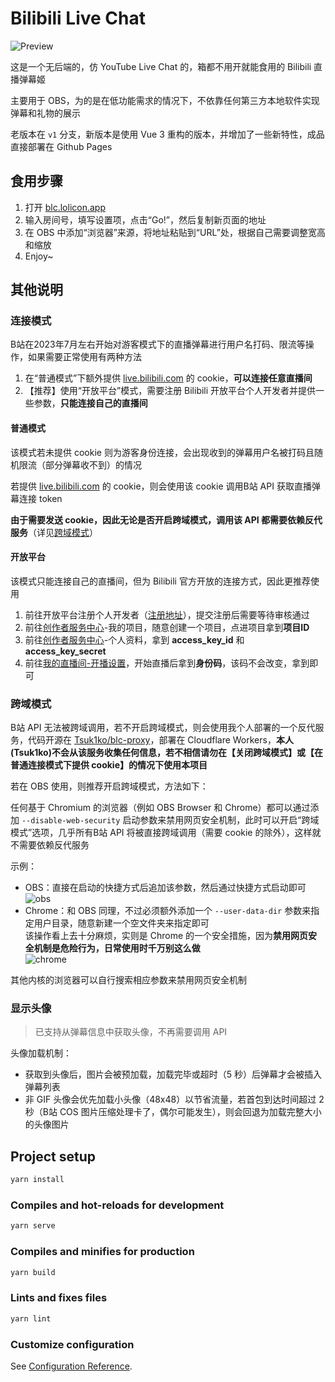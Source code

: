 # Bilibili Live Chat

![Preview](https://i.loli.net/2020/06/20/vXuZKCq396co2HO.gif)

这是一个无后端的，仿 YouTube Live Chat 的，箱都不用开就能食用的 Bilibili 直播弹幕姬

主要用于 OBS，为的是在低功能需求的情况下，不依靠任何第三方本地软件实现弹幕和礼物的展示

老版本在 `v1` 分支，新版本是使用 Vue 3 重构的版本，并增加了一些新特性，成品直接部署在 Github Pages

## 食用步骤

1. 打开 [blc.lolicon.app](https://blc.lolicon.app/)
2. 输入房间号，填写设置项，点击“Go!”，然后复制新页面的地址
3. 在 OBS 中添加“浏览器”来源，将地址粘贴到“URL”处，根据自己需要调整宽高和缩放
4. Enjoy~

## 其他说明

### 连接模式

B站在2023年7月左右开始对游客模式下的直播弹幕进行用户名打码、限流等操作，如果需要正常使用有两种方法

1. 在“普通模式”下额外提供 [live.bilibili.com](https://live.bilibili.com/) 的 cookie，**可以连接任意直播间**
2. 【推荐】使用“开放平台”模式，需要注册 Bilibili 开放平台个人开发者并提供一些参数，**只能连接自己的直播间**

#### 普通模式

该模式若未提供 cookie 则为游客身份连接，会出现收到的弹幕用户名被打码且随机限流（部分弹幕收不到）的情况

若提供 [live.bilibili.com](https://live.bilibili.com/) 的 cookie，则会使用该 cookie 调用B站 API 获取直播弹幕连接 token

**由于需要发送 cookie，因此无论是否开启跨域模式，调用该 API 都需要依赖反代服务**（详见[跨域模式](#跨域模式)）

#### 开放平台

该模式只能连接自己的直播间，但为 Bilibili 官方开放的连接方式，因此更推荐使用

1. 前往开放平台注册个人开发者（[注册地址](https://open-live.bilibili.com/open-register-form/personal)），提交注册后需要等待审核通过
2. 前往[创作者服务中心](https://open-live.bilibili.com/open-manage)-我的项目，随意创建一个项目，点进项目拿到**项目ID**
3. 前往[创作者服务中心](https://open-live.bilibili.com/open-manage)-个人资料，拿到 **access_key_id** 和 **access_key_secret**
4. 前往[我的直播间-开播设置](https://link.bilibili.com/p/center/index/#/my-room/start-live)，开始直播后拿到**身份码**，该码不会改变，拿到即可

### 跨域模式

B站 API 无法被跨域调用，若不开启跨域模式，则会使用我个人部署的一个反代服务，代码开源在 [Tsuk1ko/blc-proxy](https://github.com/Tsuk1ko/blc-proxy)，部署在 Cloudflare Workers，**本人(Tsuk1ko)不会从该服务收集任何信息，若不相信请勿在【关闭跨域模式】或【在普通连接模式下提供 cookie】的情况下使用本项目**

若在 OBS 使用，则推荐开启跨域模式，方法如下：

任何基于 Chromium 的浏览器（例如 OBS Browser 和 Chrome）都可以通过添加 `--disable-web-security` 启动参数来禁用网页安全机制，此时可以开启“跨域模式”选项，几乎所有B站 API 将被直接跨域调用（需要 cookie 的除外），这样就不需要依赖反代服务

示例：

- OBS：直接在启动的快捷方式后追加该参数，然后通过快捷方式启动即可  
  ![obs](https://i.loli.net/2020/06/20/QkXOfoTalnpAvt3.png)
- Chrome：和 OBS 同理，不过必须额外添加一个  `--user-data-dir` 参数来指定用户目录，随意新建一个空文件夹来指定即可  
  该操作看上去十分麻烦，实则是 Chrome 的一个安全措施，因为**禁用网页安全机制是危险行为，日常使用时千万别这么做**  
  ![chrome](https://s2.loli.net/2023/09/24/KL8UkX93p2ZdYSe.png)

其他内核的浏览器可以自行搜索相应参数来禁用网页安全机制

### 显示头像

> 已支持从弹幕信息中获取头像，不再需要调用 API

头像加载机制：

- 获取到头像后，图片会被预加载，加载完毕或超时（5 秒）后弹幕才会被插入弹幕列表
- 非 GIF 头像会优先加载小头像（48x48）以节省流量，若首包到达时间超过 2 秒（B站 COS 图片压缩处理卡了，偶尔可能发生），则会回退为加载完整大小的头像图片

## Project setup

```bash
yarn install
```

### Compiles and hot-reloads for development

```bash
yarn serve
```

### Compiles and minifies for production

```bash
yarn build
```

### Lints and fixes files

```bash
yarn lint
```

### Customize configuration

See [Configuration Reference](https://cli.vuejs.org/config/).
